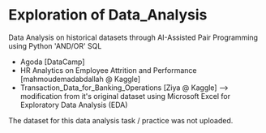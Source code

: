 # Exploration of Data_Analysis
Data Analysis on historical datasets through AI-Assisted Pair Programming using Python 'AND/OR' SQL
- Agoda [DataCamp]
- HR Analytics on Employee Attrition and Performance [mahmoudemadabdallah @ Kaggle]
- Transaction_Data_for_Banking_Operations [Ziya @ Kaggle]
  --> modification from it's original dataset using Microsoft Excel for Exploratory Data Analysis (EDA)

The dataset for this data analysis task / practice was not uploaded.
